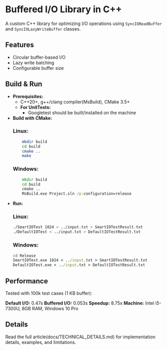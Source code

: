 # Buffered I/O Library in C++
A custom C++ library for optimizing I/O operations using `SyncIOReadBuffer` and `SyncIOLazyWriteBuffer` classes.

## Features
-   Circular buffer-based I/O
-   Lazy write batching
-   Configurable buffer size

## Build & Run
- **Prerequisites:**
    -   C++20+, g++/clang compiler(MsBuild), CMake 3.5+
    -   **For UnitTests:**
        -   Googletest should be built/installed on the machine
-   **Build with CMake:**
    ### Linux:
    ```bash
        mkdir build
        cd build
        cmake ..
        make
    ```
    ### Windows:
    ```bat
        mkdir build
        cd build
        cmake ..
        MsBuild.exe Project.sln /p:configuration=release
    ```
-   **Run:**
    ### Linux:
    ```bash
    ./SmartIOTest 1024 < ../input.txt > SmartIOTestResult.txt
    ./DefaultIOTest < ../input.txt > DefaultIOTestResult.txt
    ```
    ### Windows:
    ```bat
    cd Release
    SmartIOTest.exe 1024 < ../input.txt > SmartIOTestResult.txt
    DefaultIOTest.exe < ../input.txt > DefaultIOTestResult.txt
    ```

## Performance
Tested with 100k test cases (1 KB buffer):

**Default I/O:**    0.47s
**Buffered I/O:**   0.053s
**Speedup:**        8.75x
**Machine:**        Intel i5-7300U, 8GB RAM, Windows 10 Pro

## Details
Read the full article(docs/TECHNICAL_DETAILS.md) for implementation details, examples, and limitations.